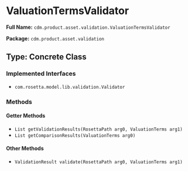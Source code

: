 # ValuationTermsValidator

**Full Name:** `cdm.product.asset.validation.ValuationTermsValidator`

**Package:** `cdm.product.asset.validation`

## Type: Concrete Class

### Implemented Interfaces

- `com.rosetta.model.lib.validation.Validator`

### Methods

#### Getter Methods

- `List getValidationResults(RosettaPath arg0, ValuationTerms arg1)`
- `List getComparisonResults(ValuationTerms arg0)`

#### Other Methods

- `ValidationResult validate(RosettaPath arg0, ValuationTerms arg1)`

